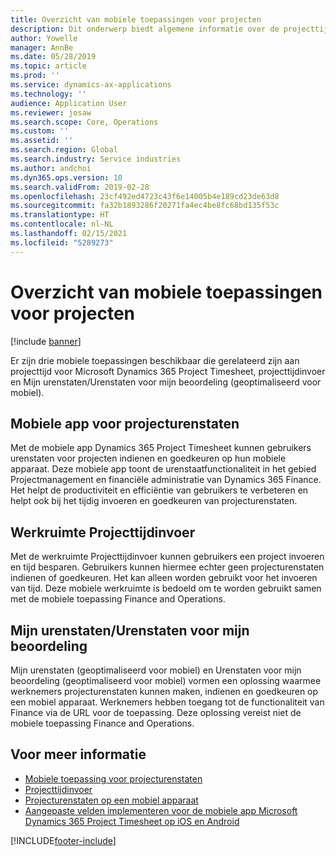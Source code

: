 ```yaml
---
title: Overzicht van mobiele toepassingen voor projecten
description: Dit onderwerp biedt algemene informatie over de projecttijdgerelateerde toepassingen voor Microsoft Dynamics 365 Project Timesheet, projecttijdinvoer en Mijn urenstaten/Urenstaten die beschikbaar zijn op een mobiel apparaat.
author: Yowelle
manager: AnnBe
ms.date: 05/28/2019
ms.topic: article
ms.prod: ''
ms.service: dynamics-ax-applications
ms.technology: ''
audience: Application User
ms.reviewer: josaw
ms.search.scope: Core, Operations
ms.custom: ''
ms.assetid: ''
ms.search.region: Global
ms.search.industry: Service industries
ms.author: andchoi
ms.dyn365.ops.version: 10
ms.search.validFrom: 2019-02-28
ms.openlocfilehash: 23cf492ed4723c43f6e14005b4e189cd23de63d8
ms.sourcegitcommit: fa32b1893286f20271fa4ec4be8fc68bd135f53c
ms.translationtype: HT
ms.contentlocale: nl-NL
ms.lasthandoff: 02/15/2021
ms.locfileid: "5289273"
---
```

# <a name="project-mobile-applications-overview"></a>Overzicht van mobiele toepassingen voor projecten

[!include [banner](../includes/banner.md)]

Er zijn drie mobiele toepassingen beschikbaar die gerelateerd zijn aan projecttijd voor Microsoft Dynamics 365 Project Timesheet, projecttijdinvoer en Mijn urenstaten/Urenstaten voor mijn beoordeling (geoptimaliseerd voor mobiel).

## <a name="project-timesheet-mobile-app"></a>Mobiele app voor projecturenstaten

Met de mobiele app Dynamics 365 Project Timesheet kunnen gebruikers urenstaten voor projecten indienen en goedkeuren op hun mobiele apparaat. Deze mobiele app toont de urenstaatfunctionaliteit in het gebied Projectmanagement en financiële administratie van Dynamics 365 Finance. Het helpt de productiviteit en efficiëntie van gebruikers te verbeteren en helpt ook bij het tijdig invoeren en goedkeuren van projecturenstaten.

## <a name="project-time-entry-workspace"></a>Werkruimte Projecttijdinvoer

Met de werkruimte Projecttijdinvoer kunnen gebruikers een project invoeren en tijd besparen. Gebruikers kunnen hiermee echter geen projecturenstaten indienen of goedkeuren. Het kan alleen worden gebruikt voor het invoeren van tijd. Deze mobiele werkruimte is bedoeld om te worden gebruikt samen met de mobiele toepassing Finance and Operations.

## <a name="my-timesheetstimesheets-for-my-review"></a>Mijn urenstaten/Urenstaten voor mijn beoordeling

Mijn urenstaten (geoptimaliseerd voor mobiel) en Urenstaten voor mijn beoordeling (geoptimaliseerd voor mobiel) vormen een oplossing waarmee werknemers projecturenstaten kunnen maken, indienen en goedkeuren op een mobiel apparaat. Werknemers hebben toegang tot de functionaliteit van Finance via de URL voor de toepassing. Deze oplossing vereist niet de mobiele toepassing Finance and Operations.

## <a name="for-more-information"></a>Voor meer informatie

- [Mobiele toepassing voor projecturenstaten](project-timesheet.md)
- [Projecttijdinvoer]( project-time-entry-mobile-workspace.md)
- [Projecturenstaten op een mobiel apparaat](Mobile-timesheets.md)
- [Aangepaste velden implementeren voor de mobiele app Microsoft Dynamics 365 Project Timesheet op iOS en Android](custom-fields-mobile.md)


[!INCLUDE[footer-include](../includes/footer-banner.md)]